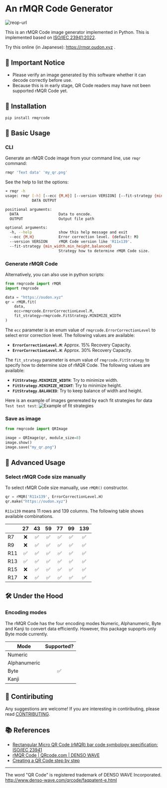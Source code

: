 # An rMQR Code Generator
![reop-url](https://user-images.githubusercontent.com/14174940/172978619-accbf9d0-9dd8-4b19-b47e-ad139a68dcc9.png)


This is an rMQR Code image generator implemented in Python. This is implemented based on [ISO/IEC 23941:2022](https://www.iso.org/standard/77404.html).

Try this online (in Japanese): https://rmqr.oudon.xyz .


## 📌 Important Notice
- Please verify an image generated by this software whether it can decode correctly before use.
- Because this is in early stage, QR Code readers may have not been supported rMQR Code yet.


## 🚀 Installation
```
pip install rmqrcode
```


## 📕 Basic Usage
### CLI
Generate an rMQR Code image from your command line, use `rmqr` command:
```sh
rmqr 'Text data' 'my_qr.png'
```

See the help to list the options:
```sh
➜ rmqr -h
usage: rmqr [-h] [--ecc {M,H}] [--version VERSION] [--fit-strategy {min_width,min_height,balanced}]
            DATA OUTPUT

positional arguments:
  DATA                  Data to encode.
  OUTPUT                Output file path

optional arguments:
  -h, --help            show this help message and exit
  --ecc {M,H}           Error correction level. (default: M)
  --version VERSION     rMQR Code version like 'R11x139'.
  --fit-strategy {min_width,min_height,balanced}
                        Strategy how to determine rMQR Code size.
```

### Generate rMQR Code
Alternatively, you can also use in python scripts:
```py
from rmqrcode import rMQR
import rmqrcode

data = "https://oudon.xyz"
qr = rMQR.fit(
    data,
    ecc=rmqrcode.ErrorCorrectionLevel.M,
    fit_strategy=rmqrcode.FitStrategy.MINIMIZE_WIDTH
)
```

The `ecc` parameter is an enum value of `rmqrcode.ErrorCorrectionLevel` to select error correction level. The following values are available:
- **`ErrorCorrectionLevel.M`**: Approx. 15% Recovery Capacity.
- **`ErrorCorrectionLevel.H`**: Approx. 30% Recovery Capacity.

The `fit_strategy` parameter is enum value of `rmqrcode.FitStrategy` to specify how to determine size of rMQR Code. The following values are available:
- **`FitStrategy.MINIMIZE_WIDTH`**: Try to minimize width.
- **`FitStrategy.MINIMIZE_HEIGHT`**: Try to minimize height.
- **`FitStrategy.BALANCED`**: Try to keep balance of width and height.

Here is an example of images genereated by each fit strategies for data `Test test test`:
![Example of fit strategies](https://user-images.githubusercontent.com/14174940/175759120-7fb5ec71-c258-4646-9b91-6865b3eeac3f.png)

### Save as image
```py
from rmqrcode import QRImage

image = QRImage(qr, module_size=8)
image.show()
image.save("my_qr.png")
```


## 📙 Advanced Usage
### Select rMQR Code size manually
To select rMQR Code size manually, use `rMQR()` constructor.
```py
qr = rMQR('R11x139', ErrorCorrectionLevel.H)
qr.make("https://oudon.xyz")
```

`R11x139` means 11 rows and 139 columns. The following table shows available combinations.

| |27|43|59|77|99|139|
|-|:-:|:-:|:-:|:-:|:-:|:-:|
|R7|❌|✅|✅|✅|✅|✅|
|R9|❌|✅|✅|✅|✅|✅|
|R11|✅|✅|✅|✅|✅|✅|
|R13|✅|✅|✅|✅|✅|✅|
|R15|❌|✅|✅|✅|✅|✅|
|R17|❌|✅|✅|✅|✅|✅|


## 🛠️ Under the Hood
### Encoding modes

The rMQR Code has the four encoding modes Numeric, Alphanumeric, Byte and Kanji to convert data efficiently. However, this package supoprts only Byte mode currently.

|Mode|Supported?|
|-|:-:|
|Numeric| |
|Alphanumeric||
|Byte|✅|
|Kanji||


## 🤝 Contiributing
Any suggestions are welcome! If you are interesting in contiributing, please read [CONTRIBUTING](https://github.com/OUDON/rmqrcode-python/blob/develop/CONTRIBUTING.md).


## 📚 References
- [Rectangular Micro QR Code (rMQR) bar code symbology specification: ISO/IEC 23941](https://www.iso.org/standard/77404.html)
- [rMQR Code | QRcode.com | DENSO WAVE](https://www.qrcode.com/en/codes/rmqr.html)
- [Creating a QR Code step by step](https://www.nayuki.io/page/creating-a-qr-code-step-by-step)


----
The word "QR Code" is registered trademark of DENSO WAVE Incorporated.<br>
http://www.denso-wave.com/qrcode/faqpatent-e.html
